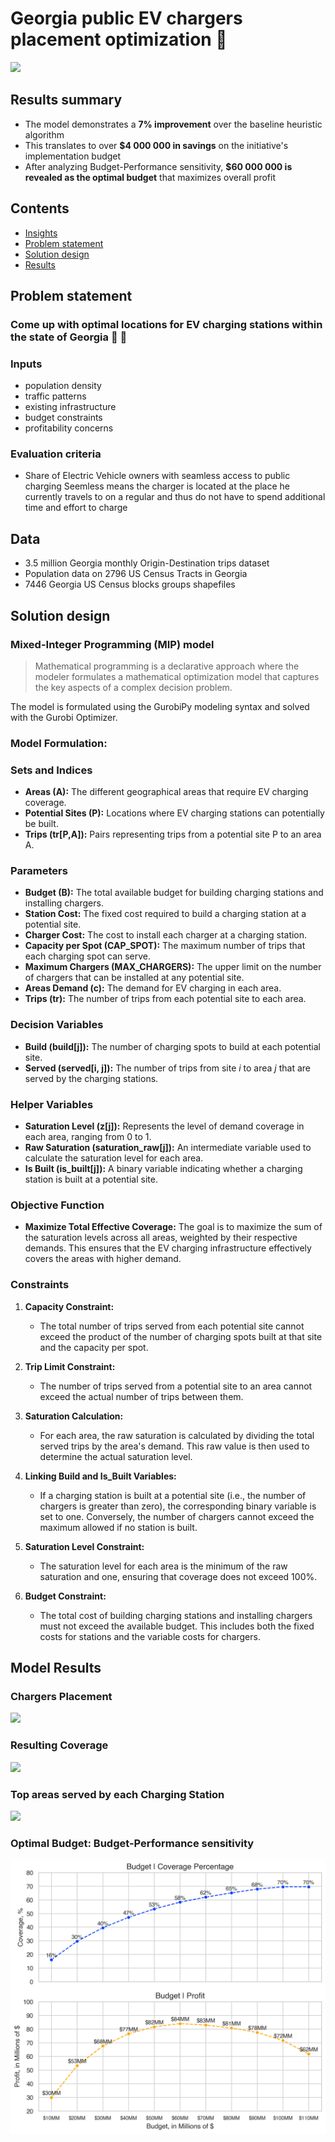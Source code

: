 # Georgia public EV chargers placement optimization 🔮

![](assets/front_animation.gif)

## Results summary

* The model demonstrates a **7% improvement** over the baseline heuristic algorithm
* This translates to over **$4 000 000 in savings** on the initiative's implementation budget
* After analyzing Budget-Performance sensitivity, **$60 000 000 is revealed as the optimal budget** that maximizes overall profit



## Contents
- [Insights](#insights)
- [Problem statement](#problem-statement)
- [Solution design](#solution-design)
- [Results](#model-results)



## Problem statement
### Come up with optimal locations for EV charging stations within the state of Georgia 🚗 🔌 


### Inputs
- population density
- traffic patterns
- existing infrastructure
- budget constraints
- profitability concerns


### Evaluation criteria
-  Share of Electric Vehicle owners with seamless access to public charging
Seemless means the charger is located at the place he currently travels to on a regular and thus do not have to spend additional time and effort to charge


## Data
- 3.5 million Georgia monthly Origin-Destination trips dataset
- Population data on 2796 US Census Tracts in Georgia
- 7446 Georgia US Census blocks groups shapefiles


## Solution design
### Mixed-Integer Programming (MIP) model

> Mathematical programming is a declarative approach where the modeler formulates a mathematical optimization model that captures the key aspects of a complex decision problem. 

The model is formulated using the GurobiPy modeling syntax and solved with the Gurobi Optimizer.


### Model Formulation:

### Sets and Indices
- **Areas (A):** The different geographical areas that require EV charging coverage.
- **Potential Sites (P):** Locations where EV charging stations can potentially be built.
- **Trips (tr[P,A]):** Pairs representing trips from a potential site P to an area A.

### Parameters
- **Budget (B):** The total available budget for building charging stations and installing chargers.
- **Station Cost:** The fixed cost required to build a charging station at a potential site.
- **Charger Cost:** The cost to install each charger at a charging station.
- **Capacity per Spot (CAP_SPOT):** The maximum number of trips that each charging spot can serve.
- **Maximum Chargers (MAX_CHARGERS):** The upper limit on the number of chargers that can be installed at any potential site.
- **Areas Demand (c):** The demand for EV charging in each area.
- **Trips (tr):** The number of trips from each potential site to each area.

### Decision Variables
- **Build (build[j]):** The number of charging spots to build at each potential site.
- **Served (served[i, j]):** The number of trips from site *i* to area *j* that are served by the charging stations.

### Helper Variables
- **Saturation Level (z[j]):** Represents the level of demand coverage in each area, ranging from 0 to 1.
- **Raw Saturation (saturation_raw[j]):** An intermediate variable used to calculate the saturation level for each area.
- **Is Built (is_built[j]):** A binary variable indicating whether a charging station is built at a potential site.

### Objective Function
- **Maximize Total Effective Coverage:** The goal is to maximize the sum of the saturation levels across all areas, weighted by their respective demands. This ensures that the EV charging infrastructure effectively covers the areas with higher demand.

### Constraints

1. **Capacity Constraint:**
   - The total number of trips served from each potential site cannot exceed the product of the number of charging spots built at that site and the capacity per spot.

2. **Trip Limit Constraint:**
   - The number of trips served from a potential site to an area cannot exceed the actual number of trips between them.

3. **Saturation Calculation:**
   - For each area, the raw saturation is calculated by dividing the total served trips by the area's demand. This raw value is then used to determine the actual saturation level.

4. **Linking Build and Is_Built Variables:**
   - If a charging station is built at a potential site (i.e., the number of chargers is greater than zero), the corresponding binary variable is set to one. Conversely, the number of chargers cannot exceed the maximum allowed if no station is built.

5. **Saturation Level Constraint:**
   - The saturation level for each area is the minimum of the raw saturation and one, ensuring that coverage does not exceed 100%.

6. **Budget Constraint:**
   - The total cost of building charging stations and installing chargers must not exceed the available budget. This includes both the fixed costs for stations and the variable costs for chargers.




## Model Results
### Chargers Placement
![](assets/placement.png)

### Resulting Coverage
![](assets/coverage.png)

### Top areas served by each Charging Station
![](assets/trips.png)

### Optimal Budget: Budget-Performance sensitivity
![](assets/curves.png)
